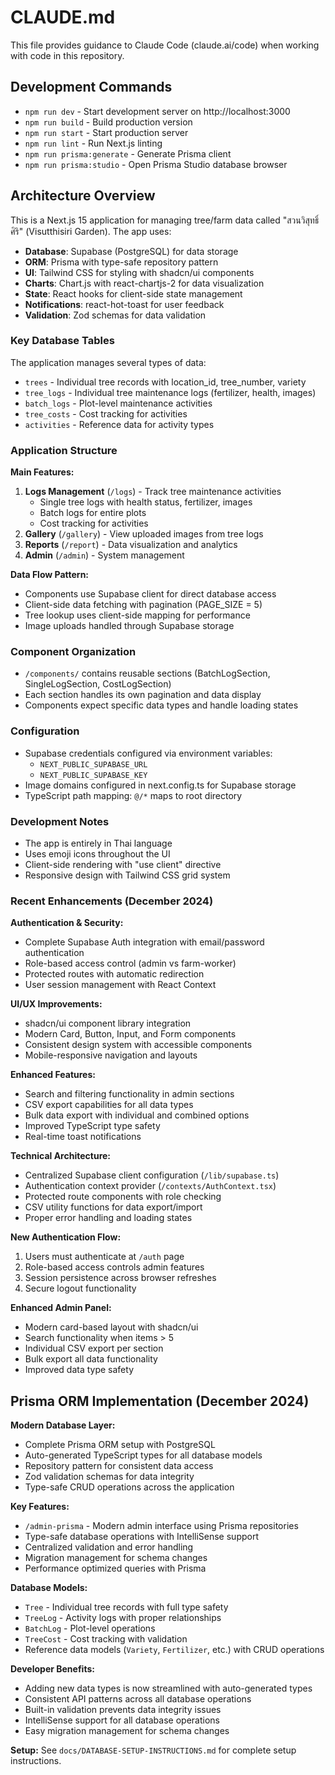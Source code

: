 # CLAUDE.md

This file provides guidance to Claude Code (claude.ai/code) when working with code in this repository.

## Development Commands

- `npm run dev` - Start development server on http://localhost:3000
- `npm run build` - Build production version
- `npm run start` - Start production server
- `npm run lint` - Run Next.js linting
- `npm run prisma:generate` - Generate Prisma client
- `npm run prisma:studio` - Open Prisma Studio database browser

## Architecture Overview

This is a Next.js 15 application for managing tree/farm data called "สวนวิสุทธิ์ศิริ" (Visutthisiri Garden). The app uses:

- **Database**: Supabase (PostgreSQL) for data storage
- **ORM**: Prisma with type-safe repository pattern
- **UI**: Tailwind CSS for styling with shadcn/ui components
- **Charts**: Chart.js with react-chartjs-2 for data visualization
- **State**: React hooks for client-side state management
- **Notifications**: react-hot-toast for user feedback
- **Validation**: Zod schemas for data validation

### Key Database Tables

The application manages several types of data:
- `trees` - Individual tree records with location_id, tree_number, variety
- `tree_logs` - Individual tree maintenance logs (fertilizer, health, images)
- `batch_logs` - Plot-level maintenance activities
- `tree_costs` - Cost tracking for activities
- `activities` - Reference data for activity types

### Application Structure

**Main Features:**
1. **Logs Management** (`/logs`) - Track tree maintenance activities
   - Single tree logs with health status, fertilizer, images
   - Batch logs for entire plots
   - Cost tracking for activities
2. **Gallery** (`/gallery`) - View uploaded images from tree logs
3. **Reports** (`/report`) - Data visualization and analytics
4. **Admin** (`/admin`) - System management

**Data Flow Pattern:**
- Components use Supabase client for direct database access
- Client-side data fetching with pagination (PAGE_SIZE = 5)
- Tree lookup uses client-side mapping for performance
- Image uploads handled through Supabase storage

### Component Organization

- `/components/` contains reusable sections (BatchLogSection, SingleLogSection, CostLogSection)
- Each section handles its own pagination and data display
- Components expect specific data types and handle loading states

### Configuration

- Supabase credentials configured via environment variables:
  - `NEXT_PUBLIC_SUPABASE_URL`
  - `NEXT_PUBLIC_SUPABASE_KEY`
- Image domains configured in next.config.ts for Supabase storage
- TypeScript path mapping: `@/*` maps to root directory

### Development Notes

- The app is entirely in Thai language
- Uses emoji icons throughout the UI
- Client-side rendering with "use client" directive
- Responsive design with Tailwind CSS grid system

### Recent Enhancements (December 2024)

**Authentication & Security:**
- Complete Supabase Auth integration with email/password authentication
- Role-based access control (admin vs farm-worker)
- Protected routes with automatic redirection
- User session management with React Context

**UI/UX Improvements:**
- shadcn/ui component library integration
- Modern Card, Button, Input, and Form components
- Consistent design system with accessible components
- Mobile-responsive navigation and layouts

**Enhanced Features:**
- Search and filtering functionality in admin sections
- CSV export capabilities for all data types
- Bulk data export with individual and combined options
- Improved TypeScript type safety
- Real-time toast notifications

**Technical Architecture:**
- Centralized Supabase client configuration (`/lib/supabase.ts`)
- Authentication context provider (`/contexts/AuthContext.tsx`)
- Protected route components with role checking
- CSV utility functions for data export/import
- Proper error handling and loading states

**New Authentication Flow:**
1. Users must authenticate at `/auth` page
2. Role-based access controls admin features
3. Session persistence across browser refreshes
4. Secure logout functionality

**Enhanced Admin Panel:**
- Modern card-based layout with shadcn/ui
- Search functionality when items > 5
- Individual CSV export per section
- Bulk export all data functionality
- Improved data type safety

## Prisma ORM Implementation (December 2024)

**Modern Database Layer:**
- Complete Prisma ORM setup with PostgreSQL
- Auto-generated TypeScript types for all database models
- Repository pattern for consistent data access
- Zod validation schemas for data integrity
- Type-safe CRUD operations across the application

**Key Features:**
- `/admin-prisma` - Modern admin interface using Prisma repositories
- Type-safe database operations with IntelliSense support
- Centralized validation and error handling
- Migration management for schema changes
- Performance optimized queries with Prisma

**Database Models:**
- `Tree` - Individual tree records with full type safety
- `TreeLog` - Activity logs with proper relationships
- `BatchLog` - Plot-level operations
- `TreeCost` - Cost tracking with validation
- Reference data models (`Variety`, `Fertilizer`, etc.) with CRUD operations

**Developer Benefits:**
- Adding new data types is now streamlined with auto-generated types
- Consistent API patterns across all database operations
- Built-in validation prevents data integrity issues
- IntelliSense support for all database operations
- Easy migration management for schema changes

**Setup:** See `docs/DATABASE-SETUP-INSTRUCTIONS.md` for complete setup instructions.